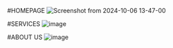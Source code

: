 #HOMEPAGE
![Screenshot from 2024-10-06 13-47-00](https://github.com/user-attachments/assets/2b13545c-20b8-4292-b9bc-3847f992a45d)

#SERVICES
![image](https://github.com/user-attachments/assets/5ba5e9a4-57b1-4dab-a470-d012209adfe8)

#ABOUT US
![image](https://github.com/user-attachments/assets/b9998282-1f74-42ad-8365-455b0aa79090)

